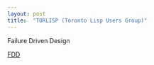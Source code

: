 ```yaml
---
layout: post
title:  "TORLISP (Toronto Lisp Users Group)"
---
```


Failure Driven Design

[FDD](https://guitarvydas.github.io/assets/2021-08-14-torlisp/index.html)


<script src="https://utteranc.es/client.js" 
        repo="guitarvydas/guitarvydas.github.io" 
        issue-term="pathname" 
        theme="github-light" 
        crossorigin="anonymous" 
        async> 
</script> 
